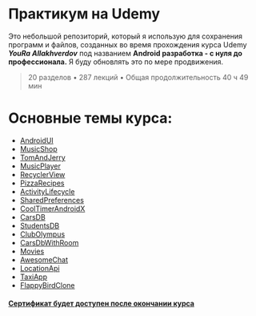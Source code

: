 # Практикум на Udemy

Это небольшой репозиторий, который я использую для сохранения программ и файлов, созданных во время прохождения курса Udemy ***YouRa Allakhverdov*** под названием **Android разработка - с нуля до профессионала.** Я буду обновлять это по мере продвижения.

> 20 разделов • 287 лекций • Общая продолжительность 40 ч 49 мин

# Основные темы курса:
* [AndroidUI]()
* [MusicShop]()
* [TomAndJerry]()
* [MusicPlayer]()
* [RecyclerView]()
* [PizzaRecipes]()
* [ActivityLifecycle]() 
* [SharedPreferences]()
* [CoolTimerAndroidX]() 
* [CarsDB]()
* [StudentsDB]()
* [ClubOlympus]()
* [CarsDbWithRoom]()
* [Movies]() 
* [AwesomeChat]()
* [LocationApi]() 
* [TaxiApp]() 
* [FlappyBirdClone]() 
#### [Сертификат будет доступен после окончании курса]()

